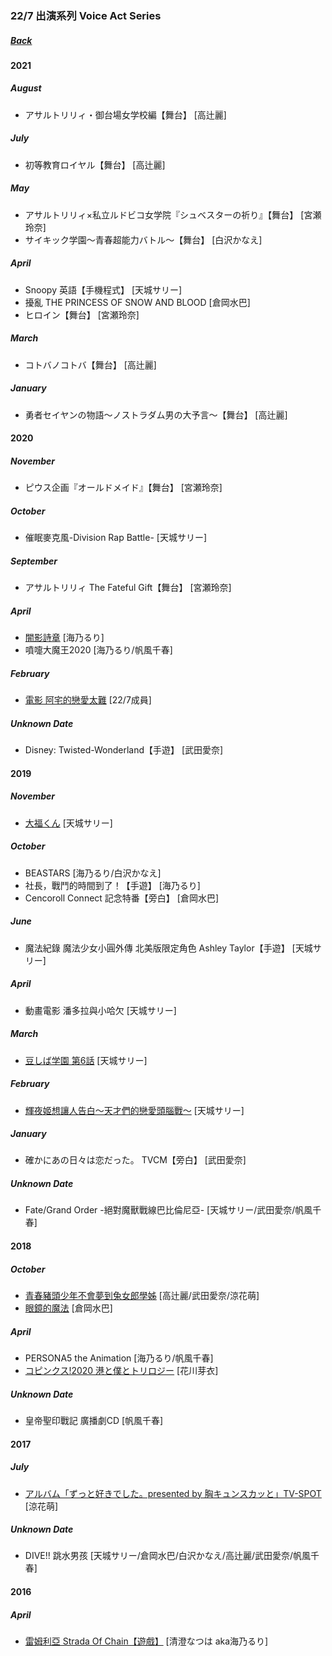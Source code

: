 ### 22/7 出演系列 Voice Act Series
##### [Back](../HostsCreation.md)

#### 2021
##### August
- アサルトリリィ・御台場女学校編【舞台】 [高辻麗]<br>

##### July
- 初等教育ロイヤル【舞台】 [高辻麗]<br>

##### May
- アサルトリリィ×私立ルドビコ女学院『シュベスターの祈り』【舞台】 [宮瀬玲奈]<br>
- サイキック学園〜青春超能力バトル〜【舞台】 [白沢かなえ]<br>

##### April
- Snoopy 英語【手機程式】 [天城サリー]<br>
- 擾亂 THE PRINCESS OF SNOW AND BLOOD [倉岡水巴]<br>
- ヒロイン【舞台】 [宮瀬玲奈]<br>

##### March
- コトバノコトバ【舞台】 [高辻麗]<br>

##### January
- 勇者セイヤンの物語～ノストラダム男の大予言～【舞台】 [高辻麗]<br>

#### 2020
##### November
- ピウス企画『オールドメイド』【舞台】 [宮瀬玲奈]<br>

##### October
- 催眠麥克風-Division Rap Battle- [天城サリー]<br>

##### September
- アサルトリリィ The Fateful Gift【舞台】 [宮瀬玲奈]<br>

##### April
- [闇影詩章](09_Shadowverse_Ruri.md) [海乃るり]<br>
- 噴嚏大魔王2020 [海乃るり/帆風千春]<br>

##### February
- [電影 阿宅的戀愛太難](02_Wotakoi_Film_227.md) [22/7成員]<br>

##### Unknown Date
- Disney: Twisted-Wonderland【手遊】 [武田愛奈]<br>

#### 2019
##### November
- [大福くん](06_Mango_Sally.md) [天城サリー]<br>

##### October
- BEASTARS [海乃るり/白沢かなえ]<br>
- 社長，戰鬥的時間到了！【手遊】 [海乃るり]<br>
- Cencoroll Connect 記念特番【旁白】 [倉岡水巴]<br>

##### June
- 魔法紀錄 魔法少女小圓外傳 北美版限定角色 Ashley Taylor【手遊】 [天城サリー]<br>

##### April
- 動畫電影 潘多拉與小哈欠 [天城サリー]<br>

##### March
- [豆しば学園 第6話](04_MameshibaGakuen_Sally.md) [天城サリー]<br>

##### February
- [輝夜姬想讓人告白～天才們的戀愛頭腦戰～](07_Kaguya-sama_Sally.md) [天城サリー]<br>

##### January
- 確かにあの日々は恋だった。 TVCM【旁白】 [武田愛奈]<br>

##### Unknown Date
- Fate/Grand Order -絕對魔獸戰線巴比倫尼亞- [天城サリー/武田愛奈/帆風千春]<br>

#### 2018
##### October
- [青春豬頭少年不會夢到兔女郎學姊](03_SeishunButaYaro_Urara_Aina_Moe.md) [高辻麗/武田愛奈/涼花萌]<br>
- [眼鏡的魔法](01_TheMagicOfGlasses_Mizuha.md) [倉岡水巴]<br>

##### April
- PERSONA5 the Animation [海乃るり/帆風千春]<br>
- [コピンクス!2020 港と僕とトリロジー](05_2020pinkss_Mei.md) [花川芽衣]<br>

##### Unknown Date
- 皇帝聖印戰記 廣播劇CD [帆風千春]<br>

#### 2017
##### July
- [アルバム「ずっと好きでした。presented by 胸キュンスカッと」TV-SPOT](08_SonyMusicCM_Moe.md) [涼花萌]<br>

##### Unknown Date
- DIVE!! 跳水男孩 [天城サリー/倉岡水巴/白沢かなえ/高辻麗/武田愛奈/帆風千春]<br>

#### 2016
##### April
- [雷姆利亞 Strada Of Chain【遊戲】](10_Lemuria_StradaOfChain_Ruri.md) [清澄なつは aka海乃るり]<br>
